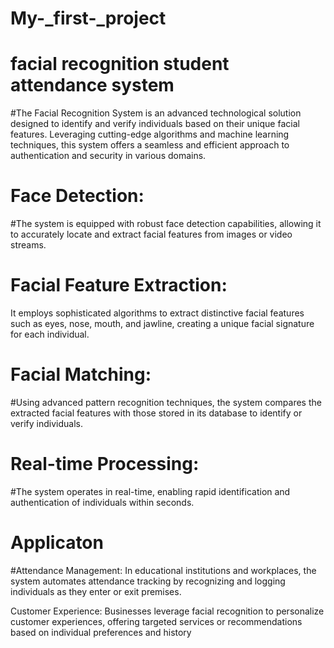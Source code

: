 # My-_first-_project
# facial recognition student attendance system 
#The Facial Recognition System is an advanced technological solution designed to identify and verify individuals based on their unique facial features. Leveraging cutting-edge algorithms and machine learning techniques, this system offers a seamless and efficient approach to authentication and security in various domains.
# Face Detection: 
#The system is equipped with robust face detection capabilities, allowing it to accurately locate and extract facial features from images or video streams.

# Facial Feature Extraction:
It employs sophisticated algorithms to extract distinctive facial features such as eyes, nose, mouth, and jawline, creating a unique facial signature for each individual.

# Facial Matching: 
#Using advanced pattern recognition techniques, the system compares the extracted facial features with those stored in its database to identify or verify individuals.

# Real-time Processing: 
#The system operates in real-time, enabling rapid identification and authentication of individuals within seconds.
# Applicaton
#Attendance Management: In educational institutions and workplaces, the system automates attendance tracking by recognizing and logging individuals as they enter or exit premises.

Customer Experience: Businesses leverage facial recognition to personalize customer experiences, offering targeted services or recommendations based on individual preferences and history
